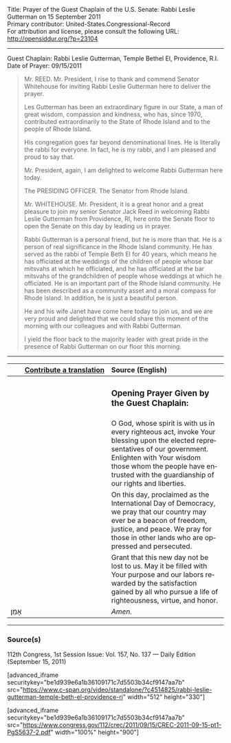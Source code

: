 <html>
<head></head>
<body>
Title: Prayer of the Guest Chaplain of the U.S. Senate: Rabbi Leslie Gutterman on 15 September 2011<br />
Primary contributor: United-States.Congressional-Record<br />
For attribution and license, please consult the following URL: <a href="http://opensiddur.org/?p=23104">http://opensiddur.org/?p=23104</a>
<p />
<hr />

Guest Chaplain: Rabbi Leslie Gutterman, Temple Bethel El, Providence, R.I.
Date of Prayer: 09/15/2011

<blockquote>
Mr. REED. Mr. President, I rise to thank and commend Senator Whitehouse for inviting Rabbi Leslie Gutterman here to deliver the prayer.

Les Gutterman has been an extraordinary figure in our State, a man of great wisdom, compassion and kindness, who has, since 1970, contributed extraordinarily to the State of Rhode Island and to the people of Rhode Island.

His congregation goes far beyond denominational lines. He is literally the rabbi for everyone. In fact, he is my rabbi, and I am pleased and proud to say that.

Mr. President, again, I am delighted to welcome Rabbi Gutterman here today.

The PRESIDING OFFICER. The Senator from Rhode Island.

Mr. WHITEHOUSE. Mr. President, it is a great honor and a great pleasure to join my senior Senator Jack Reed in welcoming Rabbi Leslie Gutterman from Providence, RI, here onto the Senate floor to open the Senate on this day by leading us in prayer.

Rabbi Gutterman is a personal friend, but he is more than that. He is a person of real significance in the Rhode Island community. He has served as the rabbi of Temple Beth El for 40 years, which means he has officiated at the weddings of the children of people whose bar mitsvahs at which he officiated, and he has officiated at the bar mitsvahs of the grandchildren of people whose weddings at which he officiated. He is an important part of the Rhode Island community. He has been described as a community asset and a moral compass for Rhode Island. In addition, he is just a beautiful person.

He and his wife Janet have come here today to join us, and we are very proud and delighted that we could share this moment of the morning with our colleagues and with Rabbi Gutterman.

I yield the floor back to the majority leader with great pride in the presence of Rabbi Gutterman on our floor this morning.
</blockquote>

<hr />

<table style="margin-left: auto;margin-right: auto;" class="draggable">
<thead><tr><th id="x" style="text-align: right;"><a href="/contributing/upload/">Contribute a translation</a></th><th style="text-align: left;">Source (English)</th></tr></thead>
<tbody>
<tr><td style="vertical-align:top;" width="46%">
<div class="liturgy" lang="he">

</span></div></td>
 
<td style="vertical-align:top;" width="53%">
<div class="english" lang="en">
<h3>Opening Prayer Given by the Guest Chaplain:</h3>
</div></td></tr>


<tr><td style="vertical-align:top;" width="46%">
<div class="liturgy" lang="he">

</span></div></td>
 
<td style="vertical-align:top;" width="53%">
<div class="english" lang="en">
O God, 
whose spirit is with us 
in every righteous act, 
invoke Your blessing upon 
the elected representatives of our government. 
Enlighten with Your wisdom 
those whom the people have entrusted 
with the guardianship of our rights and liberties.
</div></td></tr>


<tr><td style="vertical-align:top;" width="46%">
<div class="liturgy" lang="he">

</span></div></td>
 
<td style="vertical-align:top;" width="53%">
<div class="english" lang="en">
On this day, 
proclaimed as the International Day of Democracy, 
we pray that our country may ever be 
a beacon of freedom, justice, and peace. 
We pray for those in other lands 
who are oppressed 
and persecuted.
</div></td></tr>


<tr><td style="vertical-align:top;" width="46%">
<div class="liturgy" lang="he">

</span></div></td>
 
<td style="vertical-align:top;" width="53%">
<div class="english" lang="en">
Grant that this new day not be lost to us. 
May it be filled with Your purpose 
and our labors rewarded 
by the satisfaction gained 
by all who pursue a life of righteousness, 
virtue, 
and honor.
</div></td></tr>


<tr><td style="vertical-align:top;" width="46%">
<div class="liturgy" lang="he">
אָמֵן׃
</span></div></td>
 
<td style="vertical-align:top;" width="53%">
<div class="english" lang="en">
<em>Amen.</em>
</div></td></tr>
</tbody></table>

<hr />

<h3>Source(s)</h3>

112th Congress, 1st Session
Issue: Vol. 157, No. 137 — Daily Edition (September 15, 2011)

[advanced_iframe securitykey="be1d939e6a1b36109171c7d5503b34cf9147aa7b" src="https://www.c-span.org/video/standalone/?c4514825/rabbi-leslie-gutterman-temple-beth-el-providence-ri" width="512" height="330"]

[advanced_iframe securitykey="be1d939e6a1b36109171c7d5503b34cf9147aa7b" src="https://www.congress.gov/112/crec/2011/09/15/CREC-2011-09-15-pt1-PgS5637-2.pdf" width="100%" height="900"]
</body>
</html>